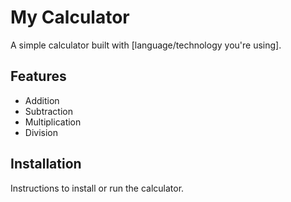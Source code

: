 # My Calculator

A simple calculator built with [language/technology you're using].

## Features
- Addition
- Subtraction
- Multiplication
- Division

## Installation
Instructions to install or run the calculator.
